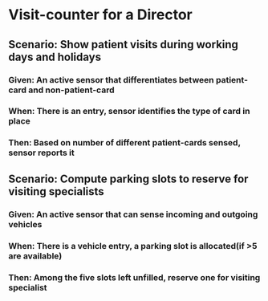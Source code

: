 # Visit-counter for a Director

## Scenario: Show patient visits during working days and holidays

### Given: An active sensor that differentiates between patient-card and non-patient-card

### When: There is an entry, sensor identifies the type of card in place

### Then: Based on number of different patient-cards sensed, sensor reports it

## Scenario: Compute parking slots to reserve for visiting specialists

### Given: An active sensor that can sense incoming and outgoing vehicles
    
### When: There is a vehicle entry, a parking slot is allocated(if >5 are available)

### Then: Among the five slots left unfilled, reserve one for visiting specialist
